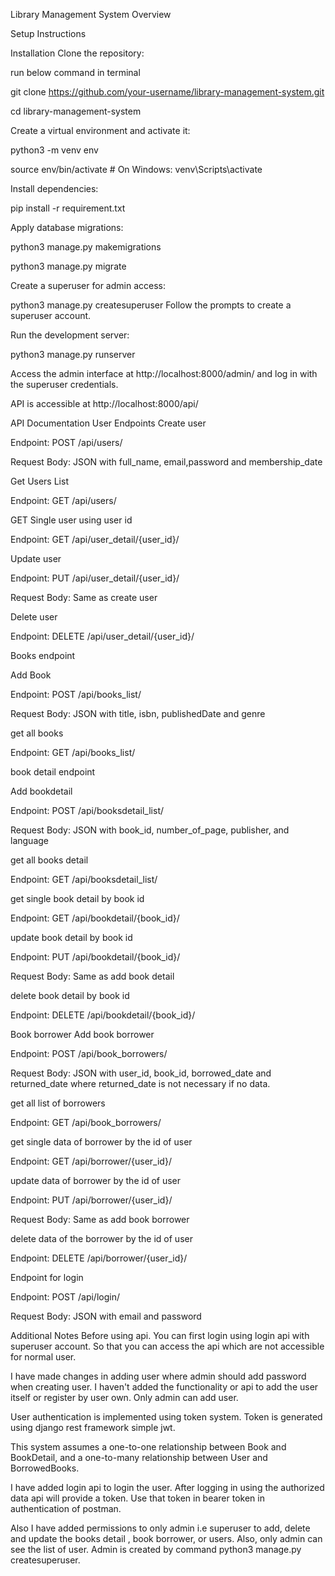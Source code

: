 Library Management System
Overview

Setup Instructions

Installation
Clone the repository:

run below command in terminal

git clone https://github.com/your-username/library-management-system.git


cd library-management-system

Create a virtual environment and activate it:


python3 -m venv env


source env/bin/activate   # On Windows: venv\Scripts\activate

Install dependencies:


pip install -r requirement.txt


Apply database migrations:

python3 manage.py makemigrations


python3 manage.py migrate


Create a superuser for admin access:


python3 manage.py createsuperuser
Follow the prompts to create a superuser account.

Run the development server:


python3 manage.py runserver


Access the admin interface at http://localhost:8000/admin/ and log in with the superuser credentials.

API is accessible at http://localhost:8000/api/

API Documentation
User Endpoints
Create user

Endpoint: POST /api/users/


Request Body: JSON with full_name, email,password and membership_date


Get Users List

Endpoint: GET /api/users/

GET Single user using user id

Endpoint: GET /api/user_detail/{user_id}/

Update user

Endpoint: PUT /api/user_detail/{user_id}/


Request Body: Same as create user

Delete user

Endpoint: DELETE /api/user_detail/{user_id}/


Books endpoint

Add Book

Endpoint: POST /api/books_list/



Request Body: JSON with title, isbn, publishedDate and genre

get all books

Endpoint: GET /api/books_list/

book detail endpoint

Add bookdetail

Endpoint: POST /api/booksdetail_list/



Request Body: JSON with book_id, number_of_page, publisher, and language

get all books detail

Endpoint: GET /api/booksdetail_list/

get single book detail by book id

Endpoint: GET /api/bookdetail/{book_id}/

update book detail by book id

Endpoint: PUT /api/bookdetail/{book_id}/


Request Body: Same as add book detail

delete book detail by book id 

Endpoint: DELETE /api/bookdetail/{book_id}/

Book borrower
Add book borrower

Endpoint: POST /api/book_borrowers/


Request Body: JSON with user_id, book_id, borrowed_date and returned_date where returned_date is not necessary if no data.

get all list of borrowers

Endpoint: GET /api/book_borrowers/

get single data of borrower by the id of user

Endpoint: GET /api/borrower/{user_id}/

update data of borrower by the id of user

Endpoint: PUT /api/borrower/{user_id}/


Request Body: Same as add book borrower

delete data of the borrower by the id of user

Endpoint: DELETE /api/borrower/{user_id}/

Endpoint for login

Endpoint: POST /api/login/


Request Body: JSON with email and password


Additional Notes
Before using api. You can first login using login api with superuser account. So that you can access the api which are not accessible for normal user.

I have made changes in adding user where admin should add password when creating user. I haven't added the functionality or api to add the user itself or register by user own. Only admin can add user.

User authentication is implemented using token system. Token is generated using django rest framework simple jwt.

This system assumes a one-to-one relationship between Book and BookDetail, and a one-to-many relationship between User and BorrowedBooks.

I have added login api to login the user. After logging in using the authorized data api will provide a token. Use that token in bearer token in authentication of postman. 

Also I have added permissions to only admin i.e superuser to add, delete and update the books detail , book borrower, or users. Also, only admin can see the list of user. Admin is created by command 
python3 manage.py createsuperuser.



